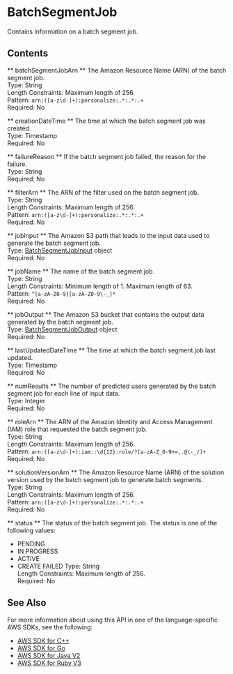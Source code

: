 # BatchSegmentJob<a name="API_BatchSegmentJob"></a>

Contains information on a batch segment job\.

## Contents<a name="API_BatchSegmentJob_Contents"></a>

 ** batchSegmentJobArn **   <a name="personalize-Type-BatchSegmentJob-batchSegmentJobArn"></a>
The Amazon Resource Name \(ARN\) of the batch segment job\.  
Type: String  
Length Constraints: Maximum length of 256\.  
Pattern: `arn:([a-z\d-]+):personalize:.*:.*:.+`   
Required: No

 ** creationDateTime **   <a name="personalize-Type-BatchSegmentJob-creationDateTime"></a>
The time at which the batch segment job was created\.  
Type: Timestamp  
Required: No

 ** failureReason **   <a name="personalize-Type-BatchSegmentJob-failureReason"></a>
If the batch segment job failed, the reason for the failure\.  
Type: String  
Required: No

 ** filterArn **   <a name="personalize-Type-BatchSegmentJob-filterArn"></a>
The ARN of the filter used on the batch segment job\.  
Type: String  
Length Constraints: Maximum length of 256\.  
Pattern: `arn:([a-z\d-]+):personalize:.*:.*:.+`   
Required: No

 ** jobInput **   <a name="personalize-Type-BatchSegmentJob-jobInput"></a>
The Amazon S3 path that leads to the input data used to generate the batch segment job\.  
Type: [BatchSegmentJobInput](API_BatchSegmentJobInput.md) object  
Required: No

 ** jobName **   <a name="personalize-Type-BatchSegmentJob-jobName"></a>
The name of the batch segment job\.  
Type: String  
Length Constraints: Minimum length of 1\. Maximum length of 63\.  
Pattern: `^[a-zA-Z0-9][a-zA-Z0-9\-_]*`   
Required: No

 ** jobOutput **   <a name="personalize-Type-BatchSegmentJob-jobOutput"></a>
The Amazon S3 bucket that contains the output data generated by the batch segment job\.  
Type: [BatchSegmentJobOutput](API_BatchSegmentJobOutput.md) object  
Required: No

 ** lastUpdatedDateTime **   <a name="personalize-Type-BatchSegmentJob-lastUpdatedDateTime"></a>
The time at which the batch segment job last updated\.  
Type: Timestamp  
Required: No

 ** numResults **   <a name="personalize-Type-BatchSegmentJob-numResults"></a>
The number of predicted users generated by the batch segment job for each line of input data\.  
Type: Integer  
Required: No

 ** roleArn **   <a name="personalize-Type-BatchSegmentJob-roleArn"></a>
The ARN of the Amazon Identity and Access Management \(IAM\) role that requested the batch segment job\.  
Type: String  
Length Constraints: Maximum length of 256\.  
Pattern: `arn:([a-z\d-]+):iam::\d{12}:role/?[a-zA-Z_0-9+=,.@\-_/]+`   
Required: No

 ** solutionVersionArn **   <a name="personalize-Type-BatchSegmentJob-solutionVersionArn"></a>
The Amazon Resource Name \(ARN\) of the solution version used by the batch segment job to generate batch segments\.  
Type: String  
Length Constraints: Maximum length of 256\.  
Pattern: `arn:([a-z\d-]+):personalize:.*:.*:.+`   
Required: No

 ** status **   <a name="personalize-Type-BatchSegmentJob-status"></a>
The status of the batch segment job\. The status is one of the following values:  
+ PENDING
+ IN PROGRESS
+ ACTIVE
+ CREATE FAILED
Type: String  
Length Constraints: Maximum length of 256\.  
Required: No

## See Also<a name="API_BatchSegmentJob_SeeAlso"></a>

For more information about using this API in one of the language\-specific AWS SDKs, see the following:
+  [AWS SDK for C\+\+](https://docs.aws.amazon.com/goto/SdkForCpp/personalize-2018-05-22/BatchSegmentJob) 
+  [AWS SDK for Go](https://docs.aws.amazon.com/goto/SdkForGoV1/personalize-2018-05-22/BatchSegmentJob) 
+  [AWS SDK for Java V2](https://docs.aws.amazon.com/goto/SdkForJavaV2/personalize-2018-05-22/BatchSegmentJob) 
+  [AWS SDK for Ruby V3](https://docs.aws.amazon.com/goto/SdkForRubyV3/personalize-2018-05-22/BatchSegmentJob) 